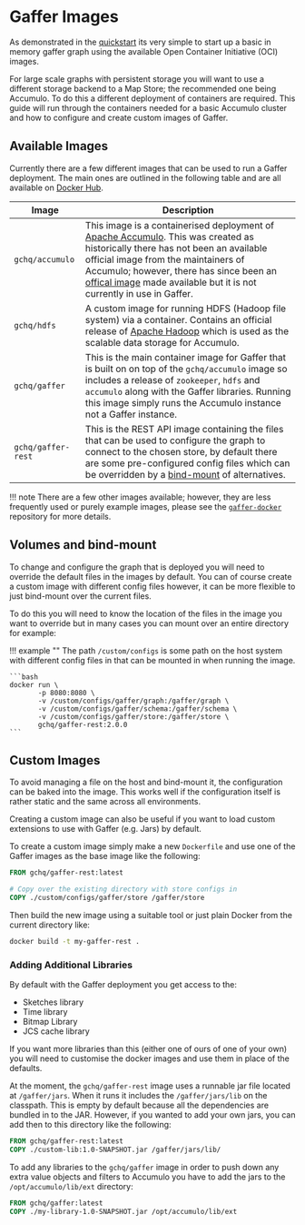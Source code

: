# Gaffer Images

As demonstrated in the [quickstart](../quickstart.md) its very simple to start
up a basic in memory gaffer graph using the available Open Container Initiative
(OCI) images.

For large scale graphs with persistent storage you will want to use a different
storage backend to a Map Store; the recommended one being Accumulo. To do this a
different deployment of containers are required. This guide will run through the
containers needed for a basic Accumulo cluster and how to configure and create
custom images of Gaffer.

## Available Images

Currently there are a few different images that can be used to run a Gaffer
deployment. The main ones are outlined in the following table and are all
available on [Docker Hub](https://hub.docker.com/u/gchq).

| Image | Description |
| ----- | ----------- |
| `gchq/accumulo` | This image is a containerised deployment of [Apache Accumulo](https://accumulo.apache.org/). This was created as historically there has not been an available official image from the maintainers of Accumulo; however, there has since been an [offical image](https://github.com/apache/accumulo-docker) made available but it is not currently in use in Gaffer. |
| `gchq/hdfs` | A custom image for running HDFS (Hadoop file system) via a container. Contains an official release of [Apache Hadoop](https://hadoop.apache.org/) which is used as the scalable data storage for Accumulo. |
| `gchq/gaffer` | This is the main container image for Gaffer that is built on on top of the `gchq/accumulo` image so includes a release of `zookeeper`, `hdfs` and `accumulo` along with the Gaffer libraries. Running this image simply runs the Accumulo instance not a Gaffer instance. |
| `gchq/gaffer-rest` | This is the REST API image containing the files that can be used to configure the graph to connect to the chosen store, by default there are some pre-configured config files which can be overridden by a [bind-mount](#volumes-and-bind-mount) of alternatives. |

!!! note
    There are a few other images available; however, they are less frequently
    used or purely example images, please see the [`gaffer-docker`](https://github.com/gchq/gaffer-docker/tree/develop/docker)
    repository for more details.

## Volumes and bind-mount

To change and configure the graph that is deployed you will need to override
the default files in the images by default. You can of course create a custom
image with different config files however, it can be more flexible to just
bind-mount over the current files.

To do this you will need to know the location of the files in the image you
want to override but in many cases you can mount over an entire directory
for example:

!!! example ""
    The path `/custom/configs` is some path on the host system with different
    config files in that can be mounted in when running the image.

    ```bash
    docker run \
           -p 8080:8080 \
           -v /custom/configs/gaffer/graph:/gaffer/graph \
           -v /custom/configs/gaffer/schema:/gaffer/schema \
           -v /custom/configs/gaffer/store:/gaffer/store \
           gchq/gaffer-rest:2.0.0
    ```

## Custom Images

To avoid managing a file on the host and bind-mount it, the configuration can be
baked into the image. This works well if the configuration itself is rather
static and the same across all environments.

Creating a custom image can also be useful if you want to load custom extensions
to use with Gaffer (e.g. Jars) by default.

To create a custom image simply make a new `Dockerfile` and use one of the Gaffer
images as the base image like the following:

```dockerfile
FROM gchq/gaffer-rest:latest

# Copy over the existing directory with store configs in
COPY ./custom/configs/gaffer/store /gaffer/store
```

Then build the new image using a suitable tool or just plain Docker from the
current directory like:

```bash
docker build -t my-gaffer-rest .
```

### Adding Additional Libraries

By default with the Gaffer deployment you get access to the:

- Sketches library
- Time library
- Bitmap Library
- JCS cache library

If you want more libraries than this (either one of ours of one of your own) you
will need to customise the docker images and use them in place of the defaults.

At the moment, the `gchq/gaffer-rest` image uses a runnable jar file located at
`/gaffer/jars`. When it runs it includes the `/gaffer/jars/lib` on the
classpath. This is empty by default because all the dependencies are
bundled in to the JAR. However, if you wanted to add your own jars, you can add
then to this directory like the following:

```dockerfile
FROM gchq/gaffer-rest:latest
COPY ./custom-lib:1.0-SNAPSHOT.jar /gaffer/jars/lib/
```

To add any libraries to the `gchq/gaffer` image in order to push down any extra
value objects and filters to Accumulo you have to add the jars to the
`/opt/accumulo/lib/ext` directory:

```dockerfile
FROM gchq/gaffer:latest
COPY ./my-library-1.0-SNAPSHOT.jar /opt/accumulo/lib/ext
```
